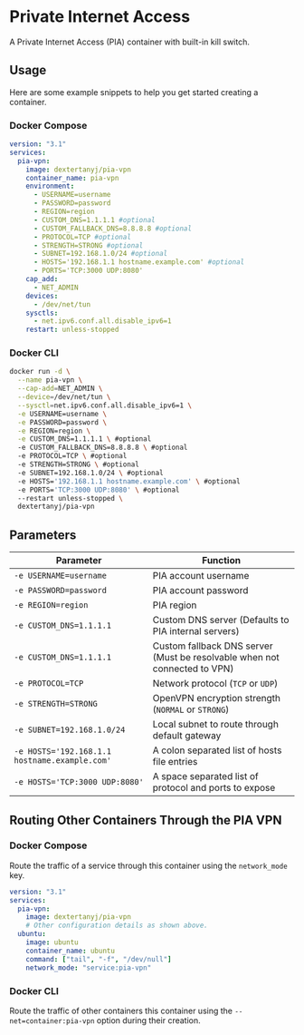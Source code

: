 # Private Internet Access

A Private Internet Access (PIA) container with built-in kill switch.

## Usage

Here are some example snippets to help you get started creating a container.

### Docker Compose

```yaml
version: "3.1"
services:
  pia-vpn:
    image: dextertanyj/pia-vpn
    container_name: pia-vpn
    environment:
      - USERNAME=username
      - PASSWORD=password
      - REGION=region
      - CUSTOM_DNS=1.1.1.1 #optional
      - CUSTOM_FALLBACK_DNS=8.8.8.8 #optional
      - PROTOCOL=TCP #optional
      - STRENGTH=STRONG #optional
      - SUBNET=192.168.1.0/24 #optional
      - HOSTS='192.168.1.1 hostname.example.com' #optional
      - PORTS='TCP:3000 UDP:8080'
    cap_add:
      - NET_ADMIN
    devices:
      - /dev/net/tun
    sysctls:
      - net.ipv6.conf.all.disable_ipv6=1
    restart: unless-stopped
```

### Docker CLI

```bash
docker run -d \
  --name pia-vpn \
  --cap-add=NET_ADMIN \
  --device=/dev/net/tun \
  --sysctl=net.ipv6.conf.all.disable_ipv6=1 \
  -e USERNAME=username \
  -e PASSWORD=password \
  -e REGION=region \
  -e CUSTOM_DNS=1.1.1.1 \ #optional
  -e CUSTOM_FALLBACK_DNS=8.8.8.8 \ #optional
  -e PROTOCOL=TCP \ #optional
  -e STRENGTH=STRONG \ #optional
  -e SUBNET=192.168.1.0/24 \ #optional
  -e HOSTS='192.168.1.1 hostname.example.com' \ #optional
  -e PORTS='TCP:3000 UDP:8080' \ #optional
  --restart unless-stopped \
  dextertanyj/pia-vpn
```

## Parameters

| Parameter                                     | Function                                                                  |
| --------------------------------------------- | ------------------------------------------------------------------------- |
| `-e USERNAME=username`                        | PIA account username                                                      |
| `-e PASSWORD=password`                        | PIA account password                                                      |
| `-e REGION=region`                            | PIA region                                                                |
| `-e CUSTOM_DNS=1.1.1.1`                       | Custom DNS server (Defaults to PIA internal servers)                      |
| `-e CUSTOM_DNS=1.1.1.1`                       | Custom fallback DNS server (Must be resolvable when not connected to VPN) |
| `-e PROTOCOL=TCP`                             | Network protocol (`TCP` or `UDP`)                                         |
| `-e STRENGTH=STRONG`                          | OpenVPN encryption strength (`NORMAL` or `STRONG`)                        |
| `-e SUBNET=192.168.1.0/24`                    | Local subnet to route through default gateway                             |
| `-e HOSTS='192.168.1.1 hostname.example.com'` | A colon separated list of hosts file entries                              |
| `-e HOSTS='TCP:3000 UDP:8080'`                | A space separated list of protocol and ports to expose                    |

## Routing Other Containers Through the PIA VPN

### Docker Compose

Route the traffic of a service through this container using the `network_mode` key.

```yaml
version: "3.1"
services:
  pia-vpn:
    image: dextertanyj/pia-vpn
    # Other configuration details as shown above.
  ubuntu:
    image: ubuntu
    container_name: ubuntu
    command: ["tail", "-f", "/dev/null"]
    network_mode: "service:pia-vpn"
```

### Docker CLI

Route the traffic of other containers this container using the `--net=container:pia-vpn` option during their creation.
